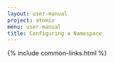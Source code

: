 ```yaml
---
layout: user-manual
project: atomix
menu: user-manual
title: Configuring a Namespace
---
```


{% include common-links.html %}
